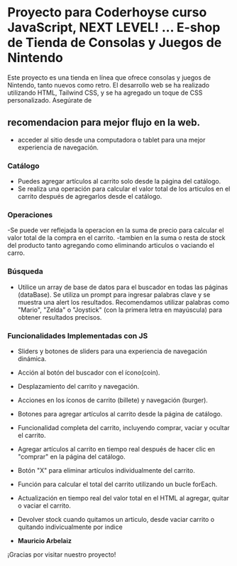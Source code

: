 # Proyecto para Coderhoyse curso JavaScript, NEXT LEVEL! ... E-shop de Tienda de Consolas y Juegos de Nintendo

Este proyecto es una tienda en línea que ofrece consolas y juegos de Nintendo, tanto nuevos como retro. El desarrollo web se ha realizado utilizando HTML, Tailwind CSS, y se ha agregado un toque de CSS personalizado. Asegúrate de

## recomendacion para mejor flujo en la web.
- acceder al sitio desde una computadora o tablet para una mejor experiencia de navegación.
  
### Catálogo

- Puedes agregar artículos al carrito solo desde la página del catálogo.
- Se realiza una operación para calcular el valor total de los artículos en el carrito después de agregarlos desde el catálogo.

### Operaciones
-Se puede ver reflejada la operacion en la suma de precio para calcular el valor total de la compra en el carrito.
-tambien en la suma o resta de stock del producto tanto agregando como eliminando articulos  o vaciando el carro.

### Búsqueda

- Utilice un array de base de datos para el buscador en todas las páginas (dataBase). Se utiliza un prompt para ingresar palabras clave y se muestra una alert los resultados. Recomendamos utilizar palabras como "Mario", "Zelda" o "Joystick" (con la primera letra en mayúscula) para obtener resultados precisos.

### Funcionalidades Implementadas con JS

- Sliders y botones de sliders para una experiencia de navegación dinámica.
- Acción al botón del buscador con el ícono(coin).
- Desplazamiento del carrito y navegación.
- Acciones en los íconos de carrito (billete) y navegación (burger).
- Botones para agregar artículos al carrito desde la página de catálogo.
- Funcionalidad completa del carrito, incluyendo comprar, vaciar y ocultar el carrito.
- Agregar artículos al carrito en tiempo real después de hacer clic en "comprar" en la página del catálogo.
- Botón "X" para eliminar artículos individualmente del carrito.
- Función para calcular el total del carrito utilizando un bucle forEach.
- Actualización en tiempo real del valor total en el HTML al agregar, quitar o vaciar el carrito.
- Devolver stock cuando quitamos un articulo, desde vaciar carrito o quitando indivicualmente por indice


- **Mauricio Arbelaiz**

¡Gracias por visitar nuestro proyecto!
